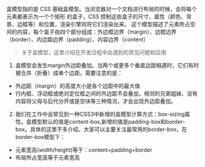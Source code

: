 盒模型指的是 CSS 基础盒模型。当浏览器对一个文档进行布局的时候，会将每个元素都表示为一个个矩形 的盒子，CSS 控制这些盒子的尺寸、属性（颜色、背景、边框等）和位置，渲染引擎则将它们渲染出来。 这个模型描述了元素所占空间的内容，每个盒子由四个部分组成：外边框边界（margin）、边框边界 （border）、内边距边界（padding）、内容边界（content）
> 关于盒模型，这里介绍在开发过程中会遇到的常见问题和应用

1. 盒模型会发生margin外边距叠加。当两个或更多个垂直边距相遇时，它们有时被合并（折叠）成单个边距，需要注意的是：
  - 外边距（margin）的高度大小是各个边距中的最大值
  - 行内框、浮动框或绝对定位框之间的外边距不会叠加，相邻的兄弟姐妹、没有内容将父母与后代分开或是空块等三种情况，才会出现外边距叠加。
  
2. 我们在工作中会常见到一种CSS3中新增的盒模型计算方式：box-sizing属性。盒模型默认的值是content-box,新增的值是padding-box和border-box。具体的这里不多介绍，大家可以主要关注最常用的border-box，在border-box模型下：
  - 元素宽高(width/height)等于：content+padding+border
  - 布局所占宽高等于元素宽高